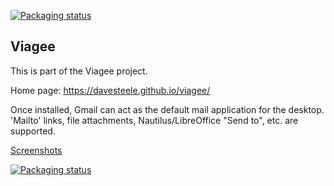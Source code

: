 
[![Packaging status](https://repology.org/badge/tiny-repos/viagee.svg)](https://repology.org/metapackage/viagee)

## Viagee

This is part of the Viagee project.

Home page: https://davesteele.github.io/viagee/

Once installed, Gmail can act as the default mail application for the desktop.
'Mailto' links, file attachments, Nautilus/LibreOffice "Send to", etc. are
supported.

[Screenshots](https://davesteele.github.io/viagee/screenshots.html)

[![Packaging status](https://repology.org/badge/vertical-allrepos/viagee.svg)](https://repology.org/metapackage/viagee)

